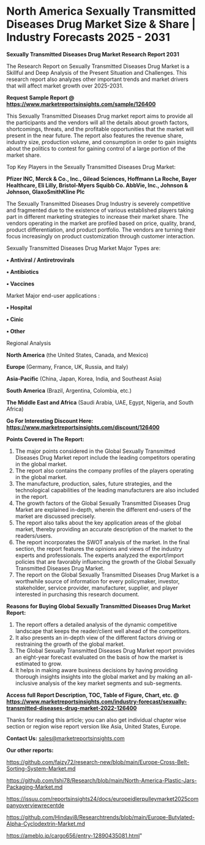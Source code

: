 # North America Sexually Transmitted Diseases Drug Market Size & Share | Industry Forecasts 2025 - 2031

<strong>Sexually Transmitted Diseases Drug Market Research Report 2031</strong>

The Research Report on Sexually Transmitted Diseases Drug Market is a Skillful and Deep Analysis of the Present Situation and Challenges. This research report also analyzes other important trends and market drivers that will affect market growth over 2025-2031.

<strong>Request Sample Report @ <a href=https://www.marketreportsinsights.com/sample/126400>https://www.marketreportsinsights.com/sample/126400</a></strong>

This Sexually Transmitted Diseases Drug market report aims to provide all the participants and the vendors will all the details about growth factors, shortcomings, threats, and the profitable opportunities that the market will present in the near future. The report also features the revenue share, industry size, production volume, and consumption in order to gain insights about the politics to contest for gaining control of a large portion of the market share.

Top Key Players in the Sexually Transmitted Diseases Drug Market:

<strong>Pfizer INC, Merck & Co., Inc., Gilead Sciences, Hoffmann La Roche, Bayer Healthcare, Eli Lilly, Bristol-Myers Squibb Co. AbbVie, Inc., Johnson & Johnson, GlaxoSmithKline Plc</strong>

The Sexually Transmitted Diseases Drug Industry is severely competitive and fragmented due to the existence of various established players taking part in different marketing strategies to increase their market share. The vendors operating in the market are profiled based on price, quality, brand, product differentiation, and product portfolio. The vendors are turning their focus increasingly on product customization through customer interaction.

Sexually Transmitted Diseases Drug Market Major Types are:

<strong>• Antiviral / Antiretrovirals

• Antibiotics

• Vaccines</strong>

Market Major end-user applications :

<strong>• Hospital

• Cinic

• Other</strong>

Regional Analysis

</u><strong><b>North America</b></strong> (the United States, Canada, and Mexico)

<strong><b>Europe </b></strong>(Germany, France, UK, Russia, and Italy)

<strong><b>Asia-Pacific</b></strong> (China, Japan, Korea, India, and Southeast Asia)

<strong><b>South America</b></strong> (Brazil, Argentina, Colombia, etc.)

<strong><b>The Middle East and Africa</b></strong> (Saudi Arabia, UAE, Egypt, Nigeria, and South Africa)

<strong>Go For Interesting Discount Here: <a href=https://www.marketreportsinsights.com/discount/126400>https://www.marketreportsinsights.com/discount/126400</a></strong>

<strong>Points Covered in The Report:</strong>
<ol>
  <li>The major points considered in the Global Sexually Transmitted Diseases Drug Market report include the leading competitors operating in the global market.</li>
  <li>The report also contains the company profiles of the players operating in the global market.</li>
  <li>The manufacture, production, sales, future strategies, and the technological capabilities of the leading manufacturers are also included in the report.</li>
  <li>The growth factors of the Global Sexually Transmitted Diseases Drug Market are explained in-depth, wherein the different end-users of the market are discussed precisely.</li>
  <li>The report also talks about the key application areas of the global market, thereby providing an accurate description of the market to the readers/users.</li>
  <li>The report incorporates the SWOT analysis of the market. In the final section, the report features the opinions and views of the industry experts and professionals. The experts analyzed the export/import policies that are favorably influencing the growth of the Global Sexually Transmitted Diseases Drug Market.</li>
  <li>The report on the Global Sexually Transmitted Diseases Drug Market is a worthwhile source of information for every policymaker, investor, stakeholder, service provider, manufacturer, supplier, and player interested in purchasing this research document.</li>
</ol>
<strong>Reasons for Buying Global Sexually Transmitted Diseases Drug Market Report:</strong>

<ol>
  <li>The report offers a detailed analysis of the dynamic competitive landscape that keeps the reader/client well ahead of the competitors.</li>
  <li>It also presents an in-depth view of the different factors driving or restraining the growth of the global market.</li>
  <li>The Global Sexually Transmitted Diseases Drug Market report provides an eight-year forecast evaluated on the basis of how the market is estimated to grow.</li>
  <li>It helps in making aware business decisions by having providing thorough insights insights into the global market and by making an all-inclusive analysis of the key market segments and sub-segments.</li>
</ol>
<strong>Access full Report Description, TOC, Table of Figure, Chart, etc. @ <a href=https://www.marketreportsinsights.com/industry-forecast/sexually-transmitted-diseases-drug-market-2022-126400>https://www.marketreportsinsights.com/industry-forecast/sexually-transmitted-diseases-drug-market-2022-126400</a></strong>


Thanks for reading this article; you can also get individual chapter wise section or region wise report version like Asia, United States, Europe.

<strong>Contact Us:</strong>
sales@marketreportsinsights.com

<strong>Our other reports:</strong>

<a href=https://github.com/faizy72/research-new/blob/main/Europe-Cross-Belt-Sorting-System-Market.md>https://github.com/faizy72/research-new/blob/main/Europe-Cross-Belt-Sorting-System-Market.md</a>

<a href=https://github.com/Ishi78/Research/blob/main/North-America-Plastic-Jars-Packaging-Market.md>https://github.com/Ishi78/Research/blob/main/North-America-Plastic-Jars-Packaging-Market.md</a>

<a href=https://issuu.com/reportsinsights24/docs/europeidlerpulleymarket2025companyoverviewrecentde>https://issuu.com/reportsinsights24/docs/europeidlerpulleymarket2025companyoverviewrecentde</a>

<a href=https://github.com/Hindavi8/Researchtrends/blob/main/Europe-Butylated-Alpha-Cyclodextrin-Market.md>https://github.com/Hindavi8/Researchtrends/blob/main/Europe-Butylated-Alpha-Cyclodextrin-Market.md</a>

<a href=https://ameblo.jp/cargo656/entry-12890435081.html>https://ameblo.jp/cargo656/entry-12890435081.html</a>"
